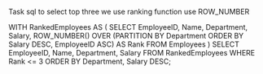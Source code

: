 Task sql to select top three we use ranking function use ROW_NUMBER

WITH RankedEmployees AS (
    SELECT 
        EmployeeID,
        Name,
        Department,
        Salary,
        ROW_NUMBER() OVER (PARTITION BY Department ORDER BY Salary DESC, EmployeeID ASC) AS Rank
    FROM 
        Employees
)
SELECT 
    EmployeeID,
    Name,
    Department,
    Salary
FROM 
    RankedEmployees
WHERE 
    Rank <= 3
ORDER BY 
    Department, Salary DESC;
